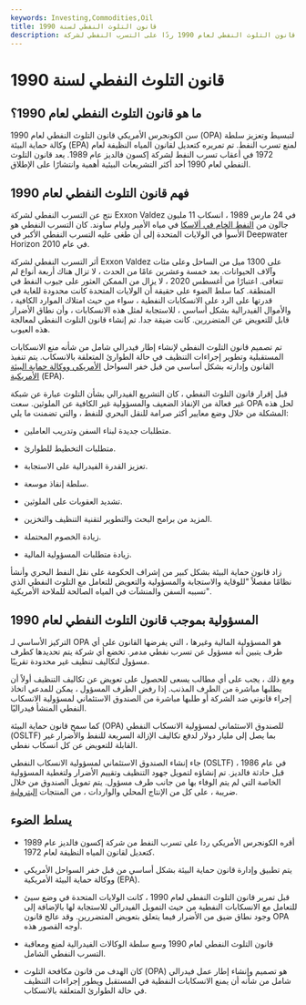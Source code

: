 ```yaml
---
keywords: Investing,Commodities,Oil
title: قانون التلوث النفطي لسنة 1990
description: أقر الكونجرس الأمريكي قانون التلوث النفطي لعام 1990 ردًا على التسرب النفطي لشركة Exxon Valdez عام 1989.
---
```


# قانون التلوث النفطي لسنة 1990
## ما هو قانون التلوث النفطي لعام 1990؟

سن الكونجرس الأمريكي قانون التلوث النفطي لعام 1990 (OPA) لتبسيط وتعزيز سلطة وكالة حماية البيئة (EPA) لمنع تسرب النفط. تم تمريره كتعديل لقانون المياه النظيفة لعام 1972 في أعقاب تسرب النفط لشركة إكسون فالديز عام 1989. يعد قانون التلوث النفطي لعام 1990 أحد أكثر التشريعات البيئية أهمية وانتشارًا على الإطلاق.

## فهم قانون التلوث النفطي لعام 1990

نتج عن التسرب النفطي لشركة Exxon Valdez في 24 مارس 1989 ، انسكاب 11 مليون جالون من [النفط الخام في ألاسكا](/crude-oil) في مياه الأمير وليام ساوند. كان التسرب النفطي هو الأسوأ في الولايات المتحدة إلى أن طغى عليه التسرب النفطي الأكبر في Deepwater Horizon في عام 2010.

أثر التسرب النفطي لشركة Exxon Valdez على 1300 ميل من الساحل وعلى مئات وآلاف الحيوانات. بعد خمسة وعشرين عامًا من الحدث ، لا تزال هناك أربعة أنواع لم تتعافى. اعتبارًا من أغسطس 2020 ، لا يزال من الممكن العثور على جيوب النفط في المنطقة. كما سلط الضوء على حقيقة أن الولايات المتحدة كانت محدودة للغاية في قدرتها على الرد على الانسكابات النفطية ، سواء من حيث امتلاك الموارد الكافية ، والأموال الفيدرالية بشكل أساسي ، للاستجابة لمثل هذه الانسكابات ، وأن نطاق الأضرار قابل للتعويض عن المتضررين. كانت ضيقة جدا. تم إنشاء قانون التلوث النفطي لمعالجة هذه العيوب.

تم تصميم قانون التلوث النفطي لإنشاء إطار فيدرالي شامل من شأنه منع الانسكابات المستقبلية وتطوير إجراءات التنظيف في حالة الطوارئ المتعلقة بالانسكاب. يتم تنفيذ القانون وإدارته بشكل أساسي من قبل خفر السواحل [الأمريكي ووكالة حماية البيئة الأمريكية](/environmental-protection-agency) (EPA).

قبل إقرار قانون التلوث النفطي ، كان التشريع الفيدرالي بشأن التلوث عبارة عن شبكة غير فعالة من الإنفاذ الضعيف والمسؤولية غير الكافية عن الملوثين. سعت OPA لحل هذه المشكلة من خلال وضع معايير أكثر صرامة للنقل البحري للنفط ، والتي تضمنت ما يلي:

- متطلبات جديدة لبناء السفن وتدريب العاملين.

- متطلبات التخطيط للطوارئ.

- تعزيز القدرة الفيدرالية على الاستجابة.

- سلطة إنفاذ موسعة.

- تشديد العقوبات على الملوثين.

- المزيد من برامج البحث والتطوير لتقنية التنظيف والتخزين.

- زيادة الخصوم المحتملة.

- زيادة متطلبات المسؤولية المالية.

زاد قانون حماية البيئة بشكل كبير من إشراف الحكومة على نقل النفط البحري وأنشأ نظامًا مفصلاً "للوقاية والاستجابة والمسؤولية والتعويض للتعامل مع التلوث النفطي الذي تسببه السفن والمنشآت في المياه الصالحة للملاحة الأمريكية".

## المسؤولية بموجب قانون التلوث النفطي لعام 1990

التركيز الأساسي لـ OPA هو المسؤولية المالية وغيرها ، التي يفرضها القانون على أي طرف يتبين أنه مسؤول عن تسرب نفطي مدمر. تخضع أي شركة يتم تحديدها كطرف مسؤول لتكاليف تنظيف غير محدودة تقريبًا.

ومع ذلك ، يجب على أي مطالب يسعى للحصول على تعويض عن تكاليف التنظيف أولاً أن يطلبها مباشرة من الطرف المذنب. إذا رفض الطرف المسؤول ، يمكن للمدعي اتخاذ إجراء قانوني ضد الشركة أو طلبها مباشرة من الصندوق الاستئماني لمسؤولية الانسكاب النفطي المنشأ فيدراليًا.

كما سمح قانون حماية البيئة (OPA) للصندوق الاستئماني لمسؤولية الانسكاب النفطي (OSLTF) بما يصل إلى مليار دولار لدفع تكاليف الإزالة السريعة للنفط والأضرار غير القابلة للتعويض عن كل انسكاب نفطي.

جاء إنشاء الصندوق الاستئماني لمسؤولية الانسكاب النفطي (OSLTF) في عام 1986 ، قبل حادثة فالديز. تم إنشاؤه لتمويل جهود التنظيف وتقييم الأضرار ولتغطية المسؤولية الخاصة التي لم يتم الوفاء بها من جانب طرف مسؤول. يتم تمويل الصندوق من خلال ضريبة ، على كل من الإنتاج المحلي والواردات ، من المنتجات [البترولية](/petroleum).

## يسلط الضوء

- أقره الكونجرس الأمريكي ردا على تسرب النفط من شركة إكسون فالديز عام 1989 كتعديل لقانون المياه النظيفة لعام 1972.

- يتم تطبيق وإدارة قانون حماية البيئة بشكل أساسي من قبل خفر السواحل الأمريكي ووكالة حماية البيئة الأمريكية (EPA).

- قبل تمرير قانون التلوث النفطي لعام 1990 ، كانت الولايات المتحدة في وضع سيئ للتعامل مع الانسكابات النفطية من حيث التمويل الفيدرالي للاستجابة لها بالإضافة إلى وجود نطاق ضيق من الأضرار فيما يتعلق بتعويض المتضررين. وقد عالج قانون OPA أوجه القصور هذه.

- قانون التلوث النفطي لعام 1990 وسع سلطة الوكالات الفيدرالية لمنع ومعاقبة التسرب النفطي الشامل.

- كان الهدف من قانون مكافحة التلوث (OPA) هو تصميم وإنشاء إطار عمل فيدرالي شامل من شأنه أن يمنع الانسكابات النفطية في المستقبل ويطور إجراءات التنظيف في حالة الطوارئ المتعلقة بالانسكاب.

